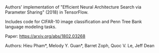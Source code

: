 Authors' implementation of "Efficient Neural Architecture Search via Parameter Sharing" (2018) in TensorFlow.

Includes code for CIFAR-10 image classification and Penn Tree Bank language modeling tasks.

Paper: https://arxiv.org/abs/1802.03268

Authors: Hieu Pham*, Melody Y. Guan*, Barret Zoph, Quoc V. Le, Jeff Dean


